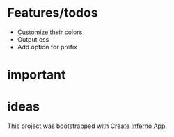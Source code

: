 # Features/todos
  - Customize their colors
  - Output css
  - Add option for prefix

# important


# ideas


This project was bootstrapped with [Create Inferno App](https://github.com/infernojs/create-inferno-app).